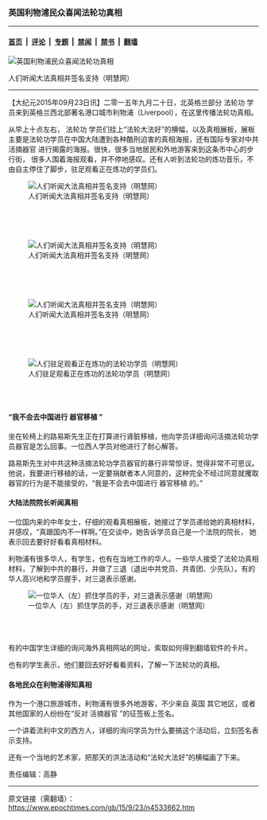 ### 英国利物浦民众喜闻法轮功真相

---

#### [首页](../../../..?n4533662) &nbsp;|&nbsp; [评论](../../../../../epoch-comment?n4533662) &nbsp;|&nbsp; [专题](../../../../../epoch-special?n4533662) &nbsp;|&nbsp; [禁闻](../../../../../epoch-news?n4533662) &nbsp;|&nbsp; [禁书](../../../../../books?n4533662) &nbsp;|&nbsp; [翻墙](https://github.com/gfw-breaker/nogfw/blob/master/README.md?n4533662)


<div><img alt="英国利物浦民众喜闻法轮功真相" class="attachment-djy_600_400 size-djy_600_400 wp-post-image" src="https://i.epochtimes.com/assets/uploads/2015/09/1509221353542382-600x400.jpg"/>
<div class="caption">
 <p>
  人们听闻大法真相并签名支持（明慧网）
 </p>
</div></div><hr/><div class="post_content" id="artbody" itemprop="articleBody">
 <!-- article content begin -->
 <p>
  【大纪元2015年09月23日讯】二零一五年九月二十日，北英格兰部分
  <ok href="https://www.epochtimes.com/gb/tag/%E6%B3%95%E8%BD%AE%E5%8A%9F.html">
   法轮功
  </ok>
  学员来到英格兰西北部著名港口城市利物浦（Liverpool），在这里传播法轮功真相。
 </p>
 <p>
  从早上十点左右，
  <ok href="https://www.epochtimes.com/gb/tag/%E6%B3%95%E8%BD%AE%E5%8A%9F.html">
   法轮功
  </ok>
  学员们挂上“法轮大法好”的横幅，以及真相展板，展板主要是法轮功学员在中国大陆遭到各种酷刑迫害的真相海报，还有国际专家对中共
  <ok href="https://www.epochtimes.com/gb/tag/%E6%B4%BB%E6%91%98%E5%99%A8%E5%AE%98.html">
   活摘器官
  </ok>
  进行揭露的海报。很快，很多当地居民和外地游客来到这条市中心的步行街， 很多人围着海报观看，并不停地感叹。还有人听到法轮功的炼功音乐，不由自主停住了脚步，驻足观看正在炼功的学员们。
  <br/>
  <figure aria-describedby="caption-attachment-6516732" class="wp-caption aligncenter" id="attachment_6516732" style="width: 600px">
   <ok href=" https://i.epochtimes.com/assets/uploads/2015/09/1509221353542382-600x450.jpg" rel="noreferrer noopener" target="_blank">
    <img alt="人们听闻大法真相并签名支持（明慧网）" class="size-large wp-image-6516732" src="https://i.epochtimes.com/assets/uploads/2015/09/1509221353542382-600x450.jpg" title="人们听闻大法真相并签名支持（明慧网）"/>
   </ok>
   <br/><figcaption class="wp-caption-text" id="caption-attachment-6516732">
    人们听闻大法真相并签名支持（明慧网）
   </figcaption><br/>
  </figure><br/>
  <br/>
  <figure aria-describedby="caption-attachment-6516747" class="wp-caption aligncenter" id="attachment_6516747" style="width: 600px">
   <ok href=" https://i.epochtimes.com/assets/uploads/2015/09/1509221353572382-600x395.jpg" rel="noreferrer noopener" target="_blank">
    <img alt="人们听闻大法真相并签名支持（明慧网）" class="size-large wp-image-6516747" src="https://i.epochtimes.com/assets/uploads/2015/09/1509221353572382-600x395.jpg" title="人们听闻大法真相并签名支持（明慧网）"/>
   </ok>
   <br/><figcaption class="wp-caption-text" id="caption-attachment-6516747">
    人们听闻大法真相并签名支持（明慧网）
   </figcaption><br/>
  </figure><br/>
  <br/>
  <figure aria-describedby="caption-attachment-6516761" class="wp-caption aligncenter" id="attachment_6516761" style="width: 600px">
   <ok href=" https://i.epochtimes.com/assets/uploads/2015/09/1509221354002382-600x450.jpg" rel="noreferrer noopener" target="_blank">
    <img alt="人们听闻大法真相并签名支持（明慧网）" class="size-large wp-image-6516761" src="https://i.epochtimes.com/assets/uploads/2015/09/1509221354002382-600x450.jpg" title="人们听闻大法真相并签名支持（明慧网）"/>
   </ok>
   <br/><figcaption class="wp-caption-text" id="caption-attachment-6516761">
    人们听闻大法真相并签名支持（明慧网）
   </figcaption><br/>
  </figure><br/>
  <br/>
  <figure aria-describedby="caption-attachment-6516776" class="wp-caption aligncenter" id="attachment_6516776" style="width: 600px">
   <ok href=" https://i.epochtimes.com/assets/uploads/2015/09/1509221354042382-600x450.jpg" rel="noreferrer noopener" target="_blank">
    <img alt="人们驻足观看正在炼功的法轮功学员（明慧网）" class="size-large wp-image-6516776" src="https://i.epochtimes.com/assets/uploads/2015/09/1509221354042382-600x450.jpg" title="人们驻足观看正在炼功的法轮功学员（明慧网）"/>
   </ok>
   <br/><figcaption class="wp-caption-text" id="caption-attachment-6516776">
    人们驻足观看正在炼功的法轮功学员（明慧网）
   </figcaption><br/>
  </figure><br/>
 </p>
 <p>
  <h4>
   “我不会去中国进行
   <ok href="https://www.epochtimes.com/gb/tag/%E5%99%A8%E5%AE%98%E7%A7%BB%E6%A4%8D.html">
    器官移植
   </ok>
   ”
  </h4>
  <p>
   坐在轮椅上的路易斯先生正在打算进行肾脏移植，他向学员详细询问活摘法轮功学员器官是怎么回事。一位西人学员对他进行了耐心解答。
  </p>
  <p>
   路易斯先生对中共这种活摘法轮功学员器官的暴行非常惊讶，觉得非常不可思议。他说，我要进行移植的话，一定要捐献者本人同意的，这种完全不经过同意就攫取器官的行为是不能接受的，“我是不会去中国进行
   <ok href="https://www.epochtimes.com/gb/tag/%E5%99%A8%E5%AE%98%E7%A7%BB%E6%A4%8D.html">
    器官移植
   </ok>
   的。”
  </p>
  <p>
   <h4>
    大陆法院院长听闻真相
   </h4>
   <p>
    一位国内来的中年女士，仔细的观看真相展板，她接过了学员递给她的真相材料，并感叹，“真跟国内不一样啊。”在交谈中，她告诉学员自己是一个法院的院长， 她表示回去要好好看看真相材料。
   </p>
   <p>
    利物浦有很多华人，有学生，也有在当地工作的华人。一些华人接受了法轮功真相材料，了解到中共的暴行，并做了三退（退出中共党员、共青团、少先队）。有的华人高兴地和学员握手，对三退表示感谢。
    <br/>
    <figure aria-describedby="caption-attachment-6516788" class="wp-caption aligncenter" id="attachment_6516788" style="width: 600px">
     <ok href=" https://i.epochtimes.com/assets/uploads/2015/09/1509221353502382-600x450.jpg" rel="noreferrer noopener" target="_blank">
      <img alt="一位华人（左）抓住学员的手，对三退表示感谢（明慧网）" class="size-large wp-image-6516788" src="https://i.epochtimes.com/assets/uploads/2015/09/1509221353502382-600x450.jpg" title="一位华人（左）抓住学员的手，对三退表示感谢（明慧网）"/>
     </ok>
     <br/><figcaption class="wp-caption-text" id="caption-attachment-6516788">
      一位华人（左）抓住学员的手，对三退表示感谢（明慧网）
     </figcaption><br/>
    </figure><br/>
    <br/>
    有的中国学生详细的询问海外真相网站的网址，索取如何得到翻墙软件的卡片。
   </p>
   <p>
    也有的学生表示，他们要回去好好看看资料，了解一下法轮功的真相。
   </p>
   <p>
    <h4>
     各地民众在利物浦得知真相
    </h4>
    <p>
     作为一个港口旅游城市，利物浦有很多外地游客，不少来自
     <ok href="https://www.epochtimes.com/gb/tag/%E8%8B%B1%E5%9B%BD.html">
      英国
     </ok>
     其它地区，或者其他国家的人纷纷在“反对
     <ok href="https://www.epochtimes.com/gb/tag/%E6%B4%BB%E6%91%98%E5%99%A8%E5%AE%98.html">
      活摘器官
     </ok>
     ”的征签板上签名。
    </p>
    <p>
     一个讲着流利中文的西方人，详细的询问学员为什么要搞这个活动后，立刻签名表示支持。
    </p>
    <p>
     还有一个当地的艺术家，把那天的洪法活动和“法轮大法好”的横幅画了下来。
    </p>
    <p>
     责任编辑：高静
    </p>
    <!-- article content end -->
    <div id="below_article_ad">
    </div>
   </p>
  </p>
 </p>
</div>


---

原文链接（需翻墙）：https://www.epochtimes.com/gb/15/9/23/n4533662.htm